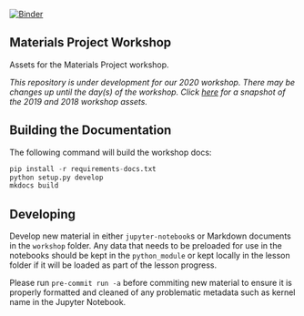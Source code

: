 [![Binder](https://mybinder.org/badge_logo.svg)](https://gke.mybinder.org/v2/gh/materialsproject/workshop/1.1.1)

## Materials Project Workshop

Assets for the Materials Project workshop.

*This repository is under development for our 2020 workshop. There may be changes up until the day(s) of the workshop. Click [here](https://github.com/materialsproject/workshop/releases) for a snapshot of the 2019 and 2018 workshop assets.*


## Building the Documentation

The following command will build the workshop docs:

``` python
pip install -r requirements-docs.txt
python setup.py develop
mkdocs build
```

## Developing

Develop new material in either `jupyter-notebook`s or Markdown documents in the `workshop` folder. Any data that needs to be preloaded for use in the notebooks should be kept in the `python_module` or kept locally in the lesson folder if it will be loaded as part of the lesson progress.

Please run `pre-commit run -a` before commiting new material to ensure it is properly formatted and cleaned of any problematic metadata such as kernel name in the Jupyter Notebook.
